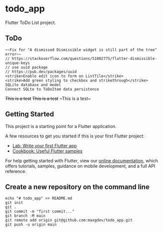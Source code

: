 # todo_app

Flutter ToDo List project.

## ToDo
    ~~Fix for "A dismissed Dismissible widget is still part of the tree" error~~
    // https://stackoverflow.com/questions/51002775/flutter-dismissible-unique-keys
    // use uuid package
    // https://pub.dev/packages/uuid
    <strike>Enable edit icon to form on ListTile</strike>
    <strike>Add green styling to checkbox and strikethrough</strike>
    SQLite database and model
    Connect SQLte to ToDoItem data persistence

~~This is a test~~
<strike>This is a test</strike>
~This is a test~

## Getting Started

This project is a starting point for a Flutter application.

A few resources to get you started if this is your first Flutter project:

- [Lab: Write your first Flutter app](https://flutter.dev/docs/get-started/codelab)
- [Cookbook: Useful Flutter samples](https://flutter.dev/docs/cookbook)

For help getting started with Flutter, view our
[online documentation](https://flutter.dev/docs), which offers tutorials,
samples, guidance on mobile development, and a full API reference.

## Create a new repository on the command line
    echo "# todo_app" >> README.md
    git init
    git .
    git commit -m "first commit..."
    git branch -M main
    git remote add origin git@github.com:maxgdev/todo_app.git
    git push -u origin main